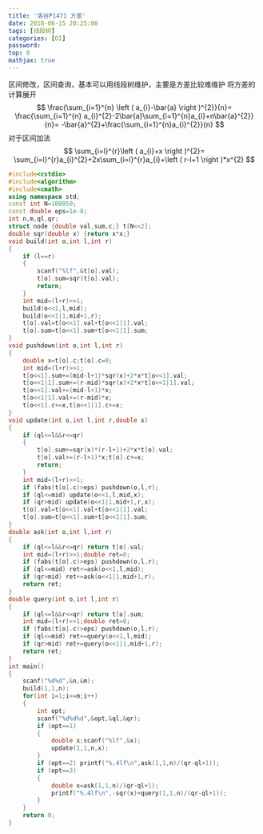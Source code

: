 ```yaml
---
title: '洛谷P1471 方差'
date: 2018-06-15 20:25:08
tags: [线段树]
categories: [OI]
password:
top: 0
mathjax: true
---
```

区间修改，区间查询，基本可以用线段树维护，主要是方差比较难维护
将方差的计算展开
$$
\frac{\sum_{i=1}^{n} \left ( a_{i}-\bar{a} \right )^{2}}{n}= \frac{\sum_{i=1}^{n} a_{i}^{2}-2\bar{a}\sum_{i=1}^{n}a_{i}+n\bar{a}^{2}}{n}= -\bar{a}^{2}+\frac{\sum_{i=1}^{n}a_{i}^{2}}{n}
$$
对于区间加法
$$
\sum_{i=l}^{r}\left ( a_{i}+x \right )^{2}= \sum_{i=l}^{r}a_{i}^{2}+2x\sum_{i=l}^{r}a_{i}+\left ( r-l+1 \right )*x^{2}
$$
<!--more-->
```c++
#include<cstdio>
#include<algorithm>
#include<cmath>
using namespace std;
const int N=100050;
const double eps=1e-8;
int n,m,ql,qr;
struct node {double val,sum,c;} t[N<<2];	
double sqr(double x) {return x*x;}
void build(int o,int l,int r)
{
    if (l==r) 
    {
        scanf("%lf",&t[o].val);
        t[o].sum=sqr(t[o].val);
        return;		
    }
    int mid=(l+r)>>1;
    build(o<<1,l,mid);
    build(o<<1|1,mid+1,r);
    t[o].val=t[o<<1].val+t[o<<1|1].val;
    t[o].sum=t[o<<1].sum+t[o<<1|1].sum;
}
void pushdown(int o,int l,int r)
{
    double x=t[o].c;t[o].c=0;
    int mid=(l+r)>>1; 
    t[o<<1].sum+=(mid-l+1)*sqr(x)+2*x*t[o<<1].val;
    t[o<<1|1].sum+=(r-mid)*sqr(x)+2*x*t[o<<1|1].val;
    t[o<<1].val+=(mid-l+1)*x;
    t[o<<1|1].val+=(r-mid)*x;
    t[o<<1].c+=x,t[o<<1|1].c+=x;	
}
void update(int o,int l,int r,double x)
{
    if (ql<=l&&r<=qr) 
    {
        t[o].sum+=sqr(x)*(r-l+1)+2*x*t[o].val;
        t[o].val+=(r-l+1)*x;t[o].c+=x;
        return;
    }
    int mid=(l+r)>>1;
    if (fabs(t[o].c)>eps) pushdown(o,l,r);
    if (ql<=mid) update(o<<1,l,mid,x);
    if (qr>mid) update(o<<1|1,mid+1,r,x);
    t[o].val=t[o<<1].val+t[o<<1|1].val;
    t[o].sum=t[o<<1].sum+t[o<<1|1].sum;
}
double ask(int o,int l,int r)
{
    if (ql<=l&&r<=qr) return t[o].val;
    int mid=(l+r)>>1;double ret=0;
    if (fabs(t[o].c)>eps) pushdown(o,l,r);
    if (ql<=mid) ret+=ask(o<<1,l,mid);
    if (qr>mid) ret+=ask(o<<1|1,mid+1,r);
    return ret;
}
double query(int o,int l,int r)
{
    if (ql<=l&&r<=qr) return t[o].sum;
    int mid=(l+r)>>1;double ret=0;
    if (fabs(t[o].c)>eps) pushdown(o,l,r);
    if (ql<=mid) ret+=query(o<<1,l,mid);
    if (qr>mid) ret+=query(o<<1|1,mid+1,r);
    return ret;
}
int main()
{
    scanf("%d%d",&n,&m);
    build(1,1,n);
    for(int i=1;i<=m;i++)
    {
        int opt;
        scanf("%d%d%d",&opt,&ql,&qr);
        if (opt==1) 
        {
            double x;scanf("%lf",&x);
            update(1,1,n,x);
        }
        if (opt==2) printf("%.4lf\n",ask(1,1,n)/(qr-ql+1));
        if (opt==3) 
        {
            double x=ask(1,1,n)/(qr-ql+1);
            printf("%.4lf\n",-sqr(x)+query(1,1,n)/(qr-ql+1));
        }
    }	
    return 0;
}
```

